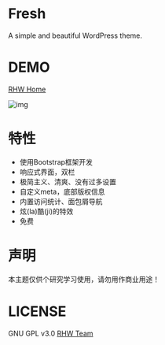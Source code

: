 ﻿# Fresh  
A simple and beautiful WordPress theme.  

# DEMO  
[RHW Home](https://home.rhw-team.com/)  
  
![img](https://www.rhw-team.com/cloud/pics/theme-demo.png)  

# 特性  
- 使用Bootstrap框架开发  
- 响应式界面，双栏  
- 极简主义、清爽、没有过多设置  
- 自定义meta，底部版权信息  
- 内置访问统计、面包屑导航  
- 炫(la)酷(ji)的特效  
- 免费

# 声明  
本主题仅供个研究学习使用，请勿用作商业用途！

# LICENSE  
GNU GPL v3.0 [RHW Team](http://www.rhw-team.com/)
